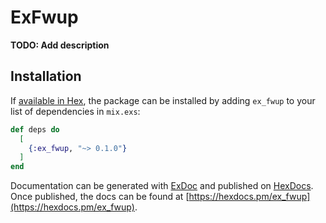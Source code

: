 # ExFwup

**TODO: Add description**

## Installation

If [available in Hex](https://hex.pm/docs/publish), the package can be installed
by adding `ex_fwup` to your list of dependencies in `mix.exs`:

```elixir
def deps do
  [
    {:ex_fwup, "~> 0.1.0"}
  ]
end
```

Documentation can be generated with [ExDoc](https://github.com/elixir-lang/ex_doc)
and published on [HexDocs](https://hexdocs.pm). Once published, the docs can
be found at [https://hexdocs.pm/ex_fwup](https://hexdocs.pm/ex_fwup).

